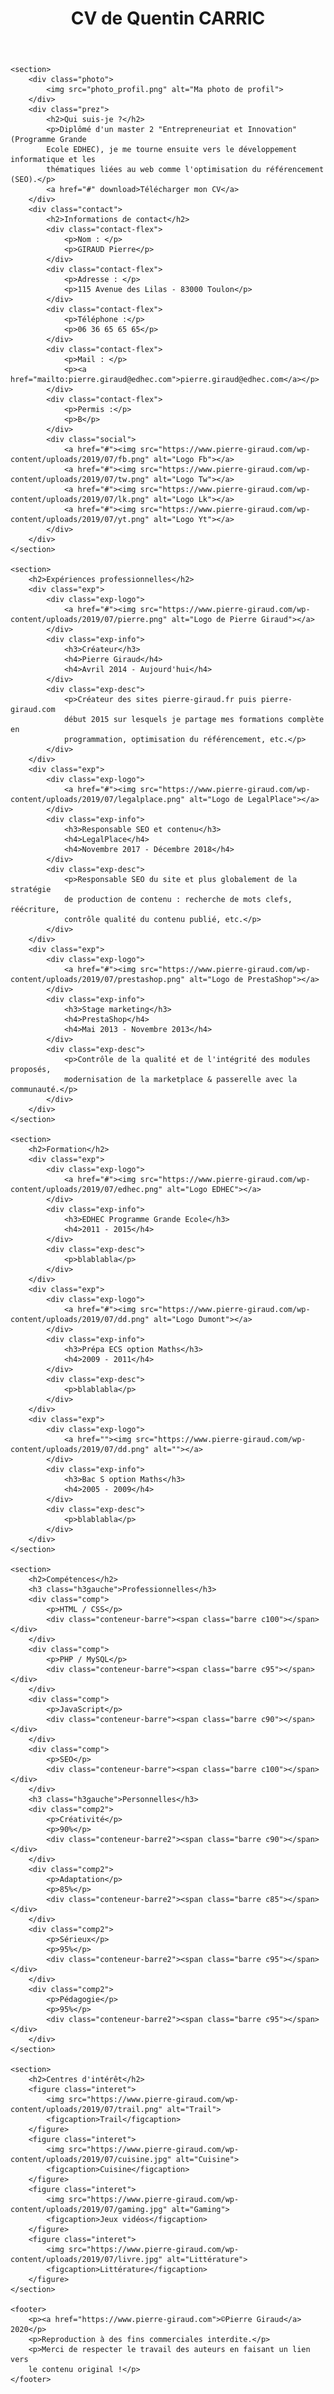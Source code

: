 <head>
    <title>CV de Quentin Carric</title>
    <meta charset="utf-8">
    <meta name="viewport"
          content="width=device-width, initial-scale=1, user-scalable=no">
    <link rel="stylesheet" href="cv.css">
</head>

<link rel="stylesheet" type="text/css" href="style.css" />

<body>
    <header>
        <h1>CV de Quentin CARRIC</h1>
    </header>
    
    <section>
        <div class="photo">
            <img src="photo_profil.png" alt="Ma photo de profil">
        </div>
        <div class="prez">
            <h2>Qui suis-je ?</h2>
            <p>Diplômé d'un master 2 "Entrepreneuriat et Innovation" (Programme Grande
            Ecole EDHEC), je me tourne ensuite vers le développement informatique et les
            thématiques liées au web comme l'optimisation du référencement (SEO).</p>
            <a href="#" download>Télécharger mon CV</a>
        </div>
        <div class="contact">
            <h2>Informations de contact</h2>
            <div class="contact-flex">
                <p>Nom : </p>
                <p>GIRAUD Pierre</p>
            </div>
            <div class="contact-flex">
                <p>Adresse : </p>
                <p>115 Avenue des Lilas - 83000 Toulon</p>
            </div>
            <div class="contact-flex">
                <p>Téléphone :</p>
                <p>06 36 65 65 65</p>
            </div>
            <div class="contact-flex">
                <p>Mail : </p>
                <p><a href="mailto:pierre.giraud@edhec.com">pierre.giraud@edhec.com</a></p>
            </div>
            <div class="contact-flex">
                <p>Permis :</p>
                <p>B</p>
            </div>
            <div class="social">
                <a href="#"><img src="https://www.pierre-giraud.com/wp-content/uploads/2019/07/fb.png" alt="Logo Fb"></a>
                <a href="#"><img src="https://www.pierre-giraud.com/wp-content/uploads/2019/07/tw.png" alt="Logo Tw"></a>
                <a href="#"><img src="https://www.pierre-giraud.com/wp-content/uploads/2019/07/lk.png" alt="Logo Lk"></a>
                <a href="#"><img src="https://www.pierre-giraud.com/wp-content/uploads/2019/07/yt.png" alt="Logo Yt"></a>
            </div>
        </div>
    </section>
    
    <section>
        <h2>Expériences professionnelles</h2>
        <div class="exp">
            <div class="exp-logo">
                <a href="#"><img src="https://www.pierre-giraud.com/wp-content/uploads/2019/07/pierre.png" alt="Logo de Pierre Giraud"></a>
            </div>
            <div class="exp-info">
                <h3>Créateur</h3>
                <h4>Pierre Giraud</h4>
                <h4>Avril 2014 - Aujourd'hui</h4>
            </div>
            <div class="exp-desc">
                <p>Créateur des sites pierre-giraud.fr puis pierre-giraud.com
                début 2015 sur lesquels je partage mes formations complète en
                programmation, optimisation du référencement, etc.</p>
            </div>
        </div>
        <div class="exp">
            <div class="exp-logo">
                <a href="#"><img src="https://www.pierre-giraud.com/wp-content/uploads/2019/07/legalplace.png" alt="Logo de LegalPlace"></a>
            </div>
            <div class="exp-info">
                <h3>Responsable SEO et contenu</h3>
                <h4>LegalPlace</h4>
                <h4>Novembre 2017 - Décembre 2018</h4>
            </div>
            <div class="exp-desc">
                <p>Responsable SEO du site et plus globalement de la stratégie
                de production de contenu : recherche de mots clefs, réécriture,
                contrôle qualité du contenu publié, etc.</p>
            </div>
        </div>
        <div class="exp">
            <div class="exp-logo">
                <a href="#"><img src="https://www.pierre-giraud.com/wp-content/uploads/2019/07/prestashop.png" alt="Logo de PrestaShop"></a>
            </div>
            <div class="exp-info">
                <h3>Stage marketing</h3>
                <h4>PrestaShop</h4>
                <h4>Mai 2013 - Novembre 2013</h4>
            </div>
            <div class="exp-desc">
                <p>Contrôle de la qualité et de l'intégrité des modules proposés,
                modernisation de la marketplace & passerelle avec la communauté.</p>
            </div>
        </div>
    </section>
    
    <section>
        <h2>Formation</h2>
        <div class="exp">
            <div class="exp-logo">
                <a href="#"><img src="https://www.pierre-giraud.com/wp-content/uploads/2019/07/edhec.png" alt="Logo EDHEC"></a>
            </div>
            <div class="exp-info">
                <h3>EDHEC Programme Grande Ecole</h3>
                <h4>2011 - 2015</h4>
            </div>
            <div class="exp-desc">
                <p>blablabla</p>
            </div>
        </div>
        <div class="exp">
            <div class="exp-logo">
                <a href="#"><img src="https://www.pierre-giraud.com/wp-content/uploads/2019/07/dd.png" alt="Logo Dumont"></a>
            </div>
            <div class="exp-info">
                <h3>Prépa ECS option Maths</h3>
                <h4>2009 - 2011</h4>
            </div>
            <div class="exp-desc">
                <p>blablabla</p>
            </div>
        </div>
        <div class="exp">
            <div class="exp-logo">
                <a href=""><img src="https://www.pierre-giraud.com/wp-content/uploads/2019/07/dd.png" alt=""></a>
            </div>
            <div class="exp-info">
                <h3>Bac S option Maths</h3>
                <h4>2005 - 2009</h4>
            </div>
            <div class="exp-desc">
                <p>blablabla</p>
            </div>
        </div>
    </section>
    
    <section>
        <h2>Compétences</h2>
        <h3 class="h3gauche">Professionnelles</h3>
        <div class="comp">
            <p>HTML / CSS</p>
            <div class="conteneur-barre"><span class="barre c100"></span></div>
        </div>
        <div class="comp">
            <p>PHP / MySQL</p>
            <div class="conteneur-barre"><span class="barre c95"></span></div>
        </div>
        <div class="comp">
            <p>JavaScript</p>
            <div class="conteneur-barre"><span class="barre c90"></span></div>
        </div>
        <div class="comp">
            <p>SEO</p>
            <div class="conteneur-barre"><span class="barre c100"></span></div>
        </div>
        <h3 class="h3gauche">Personnelles</h3>
        <div class="comp2">
            <p>Créativité</p>
            <p>90%</p>
            <div class="conteneur-barre2"><span class="barre c90"></span></div>
        </div>
        <div class="comp2">
            <p>Adaptation</p>
            <p>85%</p>
            <div class="conteneur-barre2"><span class="barre c85"></span></div>
        </div>
        <div class="comp2">
            <p>Sérieux</p>
            <p>95%</p>
            <div class="conteneur-barre2"><span class="barre c95"></span></div>
        </div>
        <div class="comp2">
            <p>Pédagogie</p>
            <p>95%</p>
            <div class="conteneur-barre2"><span class="barre c95"></span></div>
        </div>
    </section>
    
    <section>
        <h2>Centres d'intérêt</h2>
        <figure class="interet">
            <img src="https://www.pierre-giraud.com/wp-content/uploads/2019/07/trail.png" alt="Trail">
            <figcaption>Trail</figcaption>
        </figure>
        <figure class="interet">
            <img src="https://www.pierre-giraud.com/wp-content/uploads/2019/07/cuisine.jpg" alt="Cuisine">
            <figcaption>Cuisine</figcaption>
        </figure>
        <figure class="interet">
            <img src="https://www.pierre-giraud.com/wp-content/uploads/2019/07/gaming.jpg" alt="Gaming">
            <figcaption>Jeux vidéos</figcaption>
        </figure>
        <figure class="interet">
            <img src="https://www.pierre-giraud.com/wp-content/uploads/2019/07/livre.jpg" alt="Littérature">
            <figcaption>Littérature</figcaption>
        </figure>
    </section>
    
    <footer>
        <p><a href="https://www.pierre-giraud.com">©Pierre Giraud</a> 2020</p>
        <p>Reproduction à des fins commerciales interdite.</p>
        <p>Merci de respecter le travail des auteurs en faisant un lien vers
        le contenu original !</p>
    </footer>
</body>

